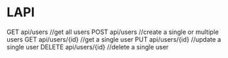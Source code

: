 # LAPI
 
GET api/users          //get all users
POST api/users         //create a single or multiple users
GET api/users/{id}     //get a single user 
PUT api/users/{id}     //update a single user
DELETE api/users/{id}  //delete a single user
